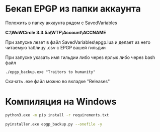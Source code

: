 # Бекап EPGP из папки аккаунта

Положить в папку аккаунта рядом с SavedVariables

**C:\WoWCircle 3.3.5a\WTF\Account\ACCNAME**

При запуске лезет в файл SavedVariables\epgp.lua и делает из него читаемую таблицу .csv с EPGP вашей гильдии

При запуске указать имя гильдии либо через ярлык либо через bash файл

```./epgp_backup.exe "Traitors to humanity" ```

Скачать .exe файл можно во вкладке "Releases"

# Компиляция на **Windows**

```bash
python3.exe -m pip install -r requirements.txt

pyinstaller.exe epgp_backup.py --onefile -y
```